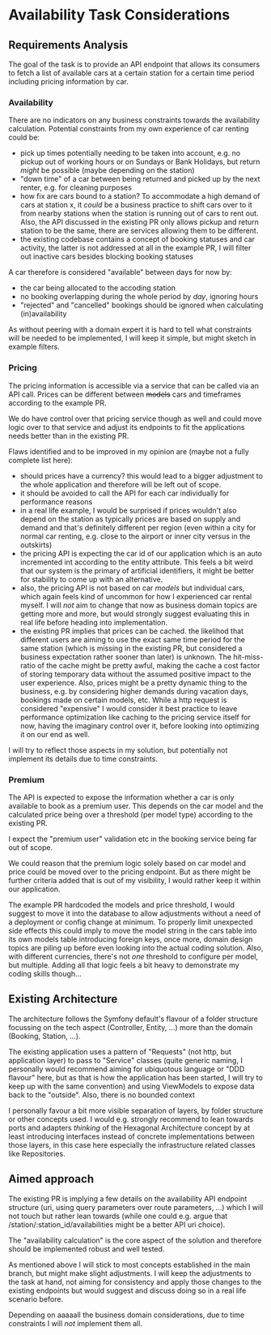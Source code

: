 # Availability Task Considerations

## Requirements Analysis

The goal of the task is to provide an API endpoint that allows its consumers to fetch a list of available cars at a certain station for a certain time period including pricing information by car.

### Availability

There are no indicators on any business constraints towards the availability calculation. Potential constraints from my own experience of car renting could be:
- pick up times potentially needing to be taken into account, e.g. no pickup out of working hours or on Sundays or Bank Holidays, but return *might* be possible (maybe depending on the station)
- "down time" of a car between being returned and picked up by the next renter, e.g. for cleaning purposes
- how fix are cars bound to a station? To accommodate a high demand of cars at station x, it *could* be a business practice to shift cars over to it from nearby stations when the station is running out of cars to rent out. Also, the API discussed in the existing PR only allows pickup and return station to be the same, there are services allowing them to be different.
- the existing codebase contains a concept of booking statuses and car activity, the latter is not addressed at all in the example PR, I will filter out inactive cars besides blocking booking statuses

A car therefore is considered "available" between days for now by:
- the car being allocated to the accoding station
- no booking overlapping during the whole period by *day*, ignoring hours
- "rejected" and "cancelled" bookings should be ignored when calculating (in)availability

As without peering with a domain expert it is hard to tell what constraints will be needed to be implemented, I will keep it simple, but might sketch in example filters.


### Pricing

The pricing information is accessible via a service that can be called via an API call. Prices can be different between ~~models~~ cars and timeframes according to the example PR.

We do have control over that pricing service though as well and could move logic over to that service and adjust its endpoints to fit the applications needs better than in the existing PR.

Flaws identified and to be improved in my opinion are (maybe not a fully complete list here):
- should prices have a currency? this would lead to a bigger adjustment to the whole application and therefore will be left out of scope.
- it should be avoided to call the API for each car individually for performance reasons
- in a real life example, I would be surprised if prices wouldn't also depend on the station as typically prices are based on supply and demand and that's definitely different per region (even within a city for normal car renting, e.g. close to the airport or inner city versus in the outskirts)
- the pricing API is expecting the car id of our application which is an auto incremented int according to the entity attribute. This feels a bit weird that our system is the primary of artificial identifiers, it might be better for stability to come up with an alternative.
- also, the pricing API is not based on car *models* but individual cars, which again feels kind of uncommon for how I experienced car rental myself. I will *not* aim to change that now as business domain topics are getting more and more, but would strongly suggest evaluating this in real life before heading into implementation. 
- the existing PR implies that prices can be cached. the likelihod that different users are aiming to use the exact same time period for the same station (which is missing in the existing PR, but considered a business expectation rather sooner than later) is unknown. The hit-miss-ratio of the cache might be pretty awful, making the cache a cost factor of storing temporary data without the assumed positive impact to the user experience. Also, prices might be a pretty dynamic thing to the business, e.g. by considering higher demands during vacation days, bookings made on certain models, etc. While a http request is considered "expensive" I would consider it best practice to leave performance optimization like caching to the pricing service itself for now, having the imaginary control over it, before looking into optimizing it on our end as well.

I will try to reflect those aspects in my solution, but potentially not implement its details due to time constraints.


### Premium

The API is expected to expose the information whether a car is only available to book as a premium user. This depends on the car model and the calculated price being over a threshold (per model type) according to the existing PR.

I expect the "premium user" validation etc in the booking service being far out of scope.

We could reason that the premium logic solely based on car model and price could be moved over to the pricing endpoint. But as there might be further criteria added that is out of my visibility, I would rather keep it within our application.

The example PR hardcoded the models and price threshold, I would suggest to move it into the database to allow adjustments without a need of a deployment or config change at minimum. To properly limit unexpected side effects this could imply to move the model string in the cars table into its own models table introducing foreign keys, once more, domain design topics are piling up before even looking into the actual coding solution. Also, with different currencies, there's not *one* threshold to configure per model, but multiple. Adding all that logic feels a bit heavy to demonstrate my coding skills though...


## Existing Architecture

The architecture follows the Symfony default's flavour of a folder structure focussing on the tech aspect (Controller, Entity, ...) more than the domain (Booking, Station, ...). 

The existing application uses a pattern of "Requests" (not http, but application layer) to pass to "Service" classes (quite generic naming, I personally would recommend aiming for ubiquotous language or "DDD flavour" here, but as that is how the application has been started, I will try to keep up with the same convention) and using ViewModels to expose data back to the "outside". Also, there is no bounded context

I personally favour a bit more visible separation of layers, by folder structure or other concepts used. I would e.g. strongly recommend to lean towards ports and adapters *thinking* of the Hexagonal Architecture concept by at least introducing interfaces instead of concrete implementations between those layers, in this case here especially the infrastructure related classes like Repositories.


## Aimed approach

The existing PR is implying a few details on the availability API endpoint structure (uri, using query parameters over route parameters, ...) which I will not touch but rather lean towards (while one could e.g. argue that /station/:station_id/availabilities might be a better API uri choice).

The "availability calculation" is the core aspect of the solution and therefore should be implemented robust and well tested.

As mentioned above I will stick to most concepts established in the main branch, but might make slight adjustments. I will keep the adjustments to the task at hand, not aiming for consistency and apply those changes to the existing endpoints but would suggest and discuss doing so in a real life scenario before.

Depending on aaaaall the business domain considerations, due to time constraints I will *not* implement them all.